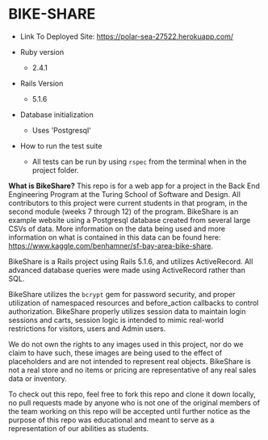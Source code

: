 # BIKE-SHARE

* Link To Deployed Site: https://polar-sea-27522.herokuapp.com/

* Ruby version
  - 2.4.1
* Rails Version
  - 5.1.6

* Database initialization
  - Uses 'Postgresql'

* How to run the test suite
  - All tests can be run by using `rspec` from the terminal when in the project folder.

**What is BikeShare?**
  This repo is for a web app for a project in the Back End Engineering Program at the Turing School of Software and Design.  All contributors to this project were current students in that program, in the second module (weeks 7 through 12) of the program.  BikeShare is an example website using a Postgresql database created from several large CSVs of data.  More information on the data being used and more information on what is contained in this data can be found here: https://www.kaggle.com/benhamner/sf-bay-area-bike-share.

  BikeShare is a Rails project using Rails 5.1.6, and utilizes ActiveRecord.  All advanced database queries were made using ActiveRecord rather than SQL.

  BikeShare utilizes the `bcrypt` gem for password security, and proper utilization of namespaced resources and before_action callbacks to control authorization.  BikeShare properly utilizes session data to maintain login sessions and carts, session logic is intended to mimic real-world restrictions for visitors, users and Admin users.  

  We do not own the rights to any images used in this project, nor do we claim to have such, these images are being used to the effect of placeholders and are not intended to represent real objects.  BikeShare is not a real store and no items or pricing are representative of any real sales data or inventory.  

  To check out this repo, feel free to fork this repo and clone it down locally, no pull requests made by anyone who is not one of the original members of the team working on this repo will be accepted until further notice as the purpose of this repo was educational and meant to serve as a representation of our abilities as students.
